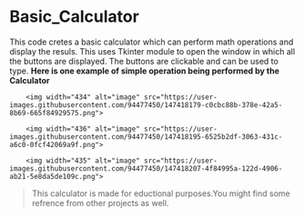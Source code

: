 # Basic_Calculator
This code cretes a basic calculator which can perform math operations and display the resuls.
This uses Tkinter module to open the window in which all the buttons are displayed.
The buttons are clickable and can be used to type.
**Here is one example of simple operation being performed by the Calculator**
        
        <img width="434" alt="image" src="https://user-images.githubusercontent.com/94477450/147418179-c0cbc88b-378e-42a5-8b69-665f84929575.png">
        
        <img width="436" alt="image" src="https://user-images.githubusercontent.com/94477450/147418195-6525b2df-3063-431c-a6c0-0fcf42069a9f.png">

        <img width="435" alt="image" src="https://user-images.githubusercontent.com/94477450/147418207-4f84995a-122d-4906-ab21-5e8da5de109c.png">




>This calculator is made for eductional purposes.You might find some refrence from other projects as well.
